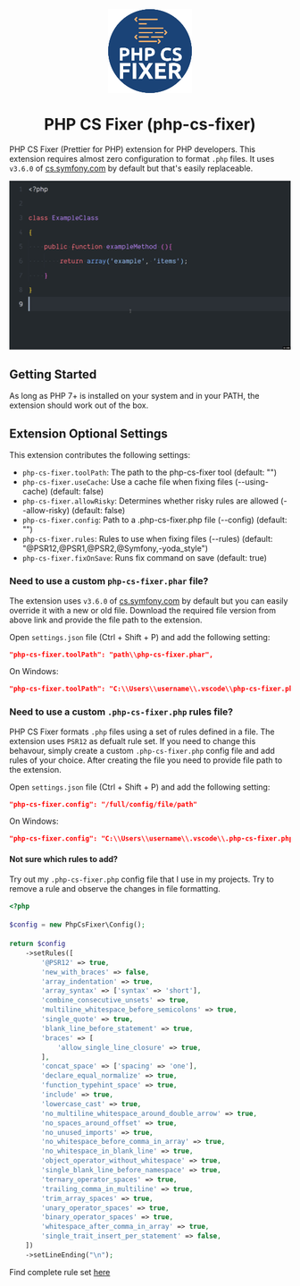 <img src="icon-thumb.png" style="display: block;margin-left: auto;margin-right: auto;"/>

<div align="center"><h1>PHP CS Fixer (php-cs-fixer)</h1></div>

PHP CS Fixer (Prettier for PHP) extension for PHP developers. This extension requires almost zero configuration to format `.php` files. It uses `v3.6.0` of [cs.symfony.com](https://cs.symfony.com/) by default but that's easily replaceable.

![demo](simple-demo.gif)

## Getting Started

As long as PHP 7+ is installed on your system and in your PATH, the extension should work out of the box.

## Extension Optional Settings

This extension contributes the following settings:

* `php-cs-fixer.toolPath`: The path to the php-cs-fixer tool (default: "")
* `php-cs-fixer.useCache`: Use a cache file when fixing files (--using-cache) (default: false)
* `php-cs-fixer.allowRisky`: Determines whether risky rules are allowed (--allow-risky) (default: false)
* `php-cs-fixer.config`: Path to a .php-cs-fixer.php file (--config) (default: "")
* `php-cs-fixer.rules`: Rules to use when fixing files (--rules) (default: "@PSR12,@PSR1,@PSR2,@Symfony,-yoda_style")
* `php-cs-fixer.fixOnSave`: Runs fix command on save (default: true)

### Need to use a custom `php-cs-fixer.phar` file?

The extension uses `v3.6.0` of [cs.symfony.com](https://cs.symfony.com/) by default but you can easily override it with a new or old file. Download the required file version from above link and provide the file path to the extension.

Open `settings.json` file (Ctrl + Shift + P) and add the following setting:

```json
"php-cs-fixer.toolPath": "path\\php-cs-fixer.phar",
```

On Windows:

```json
"php-cs-fixer.toolPath": "C:\\Users\\username\\.vscode\\php-cs-fixer.phar",
```

### Need to use a custom `.php-cs-fixer.php` rules file?

PHP CS Fixer formats `.php` files using a set of rules defined in a file. The extension uses `PSR12` as defualt rule set. If you need to change this behavour, simply create a custom `.php-cs-fixer.php` config file and add rules of your choice. After creating the file you need to provide file path to the extension.

Open `settings.json` file (Ctrl + Shift + P) and add the following setting:

```json
"php-cs-fixer.config": "/full/config/file/path"
```

On Windows:

```json
"php-cs-fixer.config": "C:\\Users\\username\\.vscode\\.php-cs-fixer.php"
```

#### Not sure which rules to add?

Try out my `.php-cs-fixer.php` config file that I use in my projects. Try to remove a rule and observe the changes in file formatting.

```php
<?php

$config = new PhpCsFixer\Config();

return $config
    ->setRules([
        '@PSR12' => true,
        'new_with_braces' => false,
        'array_indentation' => true,
        'array_syntax' => ['syntax' => 'short'],
        'combine_consecutive_unsets' => true,
        'multiline_whitespace_before_semicolons' => true,
        'single_quote' => true,
        'blank_line_before_statement' => true,
        'braces' => [
            'allow_single_line_closure' => true,
        ],
        'concat_space' => ['spacing' => 'one'],
        'declare_equal_normalize' => true,
        'function_typehint_space' => true,
        'include' => true,
        'lowercase_cast' => true,
        'no_multiline_whitespace_around_double_arrow' => true,
        'no_spaces_around_offset' => true,
        'no_unused_imports' => true,
        'no_whitespace_before_comma_in_array' => true,
        'no_whitespace_in_blank_line' => true,
        'object_operator_without_whitespace' => true,
        'single_blank_line_before_namespace' => true,
        'ternary_operator_spaces' => true,
        'trailing_comma_in_multiline' => true,
        'trim_array_spaces' => true,
        'unary_operator_spaces' => true,
        'binary_operator_spaces' => true,
        'whitespace_after_comma_in_array' => true,
        'single_trait_insert_per_statement' => false,
    ])
    ->setLineEnding("\n");
```

Find complete rule set [here](https://github.com/FriendsOfPHP/PHP-CS-Fixer/blob/master/doc/ruleSets/index.rst)
